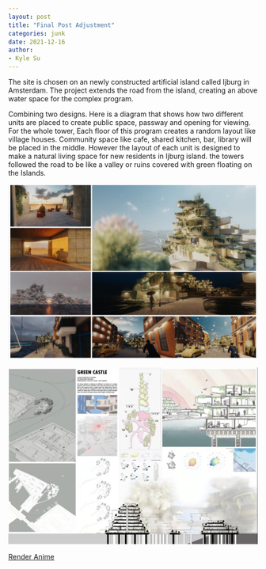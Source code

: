 ```yaml
---
layout: post
title: "Final Post Adjustment"
categories: junk
date: 2021-12-16
author:
- Kyle Su
---
```


The site is chosen on an newly constructed artificial island called Ijburg in Amsterdam. The project extends the road from the island, creating an above water space for the complex program.

Combining two designs. Here is a diagram that shows how two different units are placed to create public space, passway and opening for viewing. For the whole tower, Each floor of this program creates a random layout like village houses. Community space like cafe, shared kitchen, bar, library will be placed in the middle. However the layout of each unit is designed to make a natural living space for new residents in Ijburg island. the towers followed the road to be like a valley or ruins covered with green floating on the Islands.

![3](https://github.com/Kyle7914/2021Fall-studio/blob/master/assets/20211201_153545.jpg?raw=truez)



![3](https://github.com/Kyle7914/2021Fall-studio/blob/master/assets/1211639652291_.pic.jpg?raw=true)


[Render Anime](https://www.youtube.com/watch?v=sTHrN0P9ddU)
